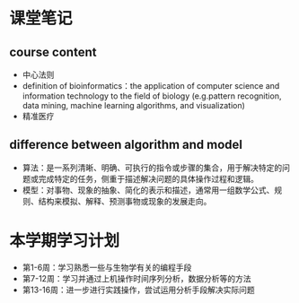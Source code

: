 # 课堂笔记
## course content
- 中心法则
- definition of bioinformatics：the application of computer science and information technology to the field of biology (e.g.pattern recognition, data mining, machine learning algorithms, and visualization)
- 精准医疗
## difference between algorithm and model
- 算法：是一系列清晰、明确、可执行的指令或步骤的集合，用于解决特定的问题或完成特定的任务，侧重于描述解决问题的具体操作过程和逻辑。
- 模型：对事物、现象的抽象、简化的表示和描述，通常用一组数学公式、规则、结构来模拟、解释、预测事物或现象的发展走向。
# 本学期学习计划
- 第1-6周：学习熟悉一些与生物学有关的编程手段
- 第7-12周：学习并通过上机操作时间序列分析，数据分析等的方法
- 第13-16周：进一步进行实践操作，尝试运用分析手段解决实际问题
